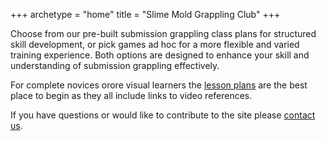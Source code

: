 +++
archetype = "home"
title = "Slime Mold Grappling Club"
+++

Choose from our pre-built submission grappling class plans for structured skill development, or pick games ad hoc for a more flexible and varied training experience. Both options are designed to enhance your skill and understanding of submission grappling effectively.

For complete novices orore visual learners the [lesson plans](/lesson_plans) are the best place to begin as they all include links to video references. 

If you have questions or would like to contribute to the site please [contact us](mailto:social@slimemoldgrappling.com).